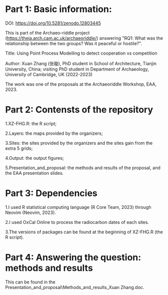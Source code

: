 # Part 1: Basic information:

DOI: https://doi.org/10.5281/zenodo.12803445

This is part of the Archaeo-riddle project (https://theia.arch.cam.ac.uk/archaeoriddle/) answering "RQ1: What was the relationship between the two groups? Was it peaceful or hostile?".

Title: Using Point Process Modelling to detect cooperation vs competition

Author: Xuan Zhang (张璇), PhD student in School of Architecture, Tianjin University, China; visiting PhD student in Department of Archaeology, University of Cambridge, UK (2022-2023) 

The work was one of the proposals at the Archaeoriddle Workshop, EAA, 2023.


# Part 2: Contensts of the repository 

1.XZ-FHG.R: the R script;

2.Layers: the maps provided by the organizers;

3.Sites: the sites provided by the organizers and the sites gain from the extra 5 grids;

4.Output: the output figures;

5.Presentation_and_proposal: the methods and results of the proposal, and the EAA presentation slides.


# Part 3: Dependencies

1.I used R statistical computing language (R Core Team, 2023) through Neovim (Neovim, 2023).

2.I used OxCal Online to process the radiocarbon dates of each sites.

3.The versions of packages can be found at the beginning of XZ-FHG.R (the R script).



# Part 4: Answering the question: methods and results

This can be found in the Presentation_and_proposal\Methods_and_results_Xuan Zhang.doc.
